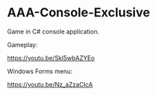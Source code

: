 # AAA-Console-Exclusive
Game in C# console application.


Gameplay:

https://youtu.be/Skl5wbAZYEo


Windows Forms menu:

https://youtu.be/Nz_aZzaCIcA
